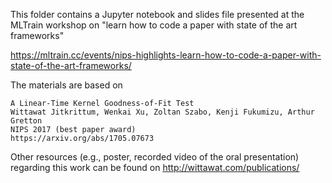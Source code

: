 This folder contains a Jupyter notebook and slides file presented at the MLTrain workshop on "learn how to code a paper with state of the art frameworks"

https://mltrain.cc/events/nips-highlights-learn-how-to-code-a-paper-with-state-of-the-art-frameworks/

The materials are based on 

    A Linear-Time Kernel Goodness-of-Fit Test
    Wittawat Jitkrittum, Wenkai Xu, Zoltan Szabo, Kenji Fukumizu, Arthur Gretton
    NIPS 2017 (best paper award)
    https://arxiv.org/abs/1705.07673

Other resources (e.g., poster, recorded video of the oral presentation)
regarding this work can be found on http://wittawat.com/publications/

